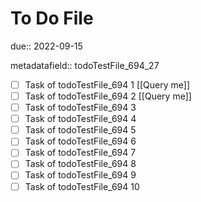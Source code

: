 # To Do File

due:: 2022-09-15

metadatafield:: todoTestFile_694_27

- [ ] Task of todoTestFile_694 1 [[Query me]]
- [ ] Task of todoTestFile_694 2 [[Query me]]
- [ ] Task of todoTestFile_694 3
- [ ] Task of todoTestFile_694 4
- [ ] Task of todoTestFile_694 5
- [ ] Task of todoTestFile_694 6
- [ ] Task of todoTestFile_694 7
- [ ] Task of todoTestFile_694 8
- [ ] Task of todoTestFile_694 9
- [ ] Task of todoTestFile_694 10